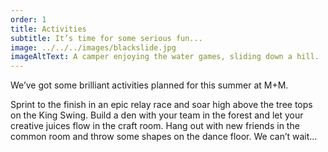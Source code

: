 ```yaml
---
order: 1
title: Activities
subtitle: It’s time for some serious fun...
image: ../../../images/blackslide.jpg
imageAltText: A camper enjoying the water games, sliding down a hill.
---
```

We’ve got some brilliant activities planned for this summer at M+M.

Sprint to the finish in an epic relay race and soar high above the tree tops on the King Swing. Build a den with your team in the forest and let your creative juices flow in the craft room. Hang out with new friends in the common room and throw some shapes on the dance floor. We can’t wait...
